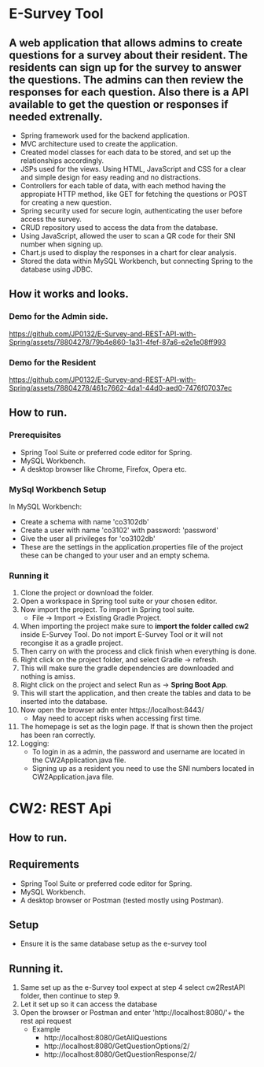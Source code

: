 # E-Survey Tool 

## A web application that allows admins to create questions for a survey about their resident. The residents can sign up for the survey to answer the questions. The admins can then review the responses for each question. Also there is a API available to get the question or responses if needed extrenally.  

* Spring framework used for the backend application.  
* MVC architecture used to create the application.  
* Created model classes for each data to be stored, and set up the relationships accordingly.
* JSPs used for the views. Using HTML, JavaScript and CSS for a clear and simple design for easy reading and no distractions.  
* Controllers for each table of data, with each method having the appropiate HTTP method, like GET for fetching the questions or POST for creating a new question.  
* Spring security used for secure login, authenticating the user before access the survey.  
* CRUD repository used to access the data from the database. 
* Using JavaScript, allowed the user to scan a QR code for their SNI number when signing up.
* Chart.js used to display the responses in a chart for clear analysis.  
* Stored the data within MySQL Workbench, but connecting Spring to the database using JDBC.

## How it works and looks.  

### Demo for the Admin side.

https://github.com/JP0132/E-Survey-and-REST-API-with-Spring/assets/78804278/79b4e860-1a31-4fef-87a6-e2e1e08ff993  

### Demo for the Resident  

https://github.com/JP0132/E-Survey-and-REST-API-with-Spring/assets/78804278/461c7662-4da1-44d0-aed0-7476f07037ec  

## How to run.

### Prerequisites  
* Spring Tool Suite or preferred code editor for Spring.  
* MySQL Workbench.  
* A desktop browser like Chrome, Firefox, Opera etc.  

### MySql Workbench Setup
In MySQL Workbench:
- Create a schema with name 'co3102db'
- Create a user with name 'co3102' with password: 'password'
- Give the user all privileges for 'co3102db'
- These are the settings in the application.properties file of the project these can be changed to your user and an empty schema.

### Running it  
1. Clone the project or download the folder.  
2. Open a workspace in Spring tool suite or your chosen editor.  
3. Now import the project. To import in Spring tool suite.  
   - File -> Import -> Existing Gradle Project.  
4. When importing the project make sure to **import the folder called cw2** inside E-Survey Tool. Do not import E-Survey Tool or it will not recongise it as a gradle project.  
5. Then carry on with the process and click finish when everything is done.   
6. Right click on the project folder, and select Gradle -> refresh.   
7. This will make sure the gradle dependencies are downloaded and nothing is amiss.  
8. Right click on the project and select Run as -> **Spring Boot App**.  
9. This will start the application, and then create the tables and data to be inserted into the database.
10. Now open the browser adn enter https://localhost:8443/  
    - May need to accept risks when accessing first time.  
11. The homepage is set as the login page. If that is shown then the project has been ran correctly.  
12. Logging:  
    - To login in as a admin, the password and username are located in the CW2Application.java file.  
    - Signing up as a resident you need to use the SNI numbers located in CW2Application.java file.  

# CW2: REST Api  

## How to run.  

## Requirements  
- Spring Tool Suite or preferred code editor for Spring.    
- MySQL Workbench.    
- A desktop browser or Postman (tested mostly using Postman).  

## Setup  
- Ensure it is the same database setup as the e-survey tool  

## Running it.  
1. Same set up as the e-Survey tool expect at step 4 select cw2RestAPI folder, then continue to step 9.  
2. Let it set up so it can access the database  
3. Open the browser or Postman and enter 'http://localhost:8080/'+ the rest api request  
   - Example  
      * http://localhost:8080/GetAllQuestions  
      * http://localhost:8080/GetQuestionOptions/2/  
      * http://localhost:8080/GetQuestionResponse/2/  

